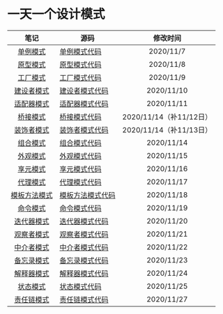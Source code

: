 # 一天一个设计模式




|             笔记             | 源码                                                  | 修改时间  |
| :--------------------------: | ----------------------------------------------------- | :-------: |
| [单例模式](笔记/单例模式.md) | [单例模式代码](src/main/java/cn/itrover/designpattern/singleton) | 2020/11/7 |
| [原型模式](笔记/原型模式.md) | [原型模式代码](src/main/java/cn/itrover/designpattern/prototype) | 2020/11/8 |
| [工厂模式](笔记/工厂模式.md) | [工厂模式代码](src/main/java/cn/itrover/designpattern/factory) |   2020/11/9 |
| [建设者模式](笔记/建设者模式.md) | [建设者模式代码](src/main/java/cn/itrover/designpattern/builder) |2020/11/10  |
| [适配器模式](笔记/适配器模式.md) | [适配器模式代码](src/main/java/cn/itrover/designpattern/adpter) |2020/11/11  |
| [桥接模式](笔记/桥接模式.md) | [桥接模式代码](src/main/java/cn/itrover/designpattern/bridge) |2020/11/14（补11/12日）  |
| [装饰者模式](笔记/装饰者模式.md) | [装饰者模式代码](src/main/java/cn/itrover/designpattern/decorate) |2020/11/14（补11/13日）  |
| [组合模式](笔记/组合模式.md) | [组合模式代码](src/main/java/cn/itrover/designpattern/composite) |2020/11/14  |
| [外观模式](笔记/外观模式.md) | [外观模式代码](src/main/java/cn/itrover/designpattern/facade) |2020/11/15 |
| [享元模式](笔记/享元模式.md) | [享元模式代码](src/main/java/cn/itrover/designpattern/flyweight) |2020/11/16 |
| [代理模式](笔记/代理模式.md) | [代理模式代码](src/main/java/cn/itrover/designpattern/proxy) |2020/11/17 |
| [模板方法模式](笔记/模板方法模式.md) | [模板方法模式代码](src/main/java/cn/itrover/designpattern/template) |2020/11/18 |
| [命令模式](笔记/命令模式.md) | [命令模式代码](src/main/java/cn/itrover/designpattern/command) |2020/11/19 |
| [迭代器模式](笔记/迭代器模式.md) | [迭代器模式代码](src/main/java/cn/itrover/designpattern/iterator) |2020/11/20 |
| [观察者模式](笔记/观察者模式.md) | [观察者模式代码](src/main/java/cn/itrover/designpattern/observer) |2020/11/21 |
| [中介者模式](笔记/中介者模式.md) | [中介者模式代码](src/main/java/cn/itrover/designpattern/mediator) |2020/11/22 |
| [备忘录模式](笔记/备忘录模式.md) | [备忘录模式代码](src/main/java/cn/itrover/designpattern/memento) |2020/11/23 |
| [解释器模式](笔记/解释器模式.md) | [解释器模式代码](src/main/java/cn/itrover/designpattern/interpreter) |2020/11/24 |
| [状态模式](笔记/状态模式.md) | [状态模式代码](src/main/java/cn/itrover/designpattern/state) |2020/11/25 |
| [责任链模式](笔记/责任链模式.md) | [责任链模式代码](src/main/java/cn/itrover/designpattern/state) |2020/11/27 |
